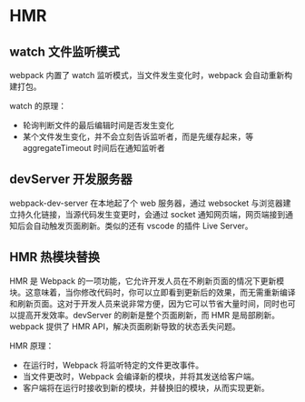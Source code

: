 # HMR

## watch 文件监听模式

webpack 内置了 watch 监听模式，当文件发生变化时，webpack 会自动重新构建打包。

watch 的原理：

- 轮询判断文件的最后编辑时间是否发生变化
- 某个文件发生变化，并不会立刻告诉监听者，而是先缓存起来，等 aggregateTimeout 时间后在通知监听者

## devServer 开发服务器

webpack-dev-server 在本地起了个 web 服务器，通过 websocket 与浏览器建立持久化链接，当源代码发生变更时，会通过 socket 通知网页端，网页端接到通知后会自动触发页面刷新。类似的还有 vscode 的插件 Live Server。

## HMR 热模块替换

HMR 是 Webpack 的一项功能，它允许开发人员在不刷新页面的情况下更新模块。这意味着，当你修改代码时，你可以立即看到更新后的效果，而无需重新编译和刷新页面。这对于开发人员来说非常方便，因为它可以节省大量时间，同时也可以提高开发效率。devServer 的刷新是整个页面刷新，而 HMR 是局部刷新。webpack 提供了 HMR API，解决页面刷新导致的状态丢失问题。

HMR 原理：

- 在运行时，Webpack 将监听特定的文件更改事件。
- 当文件更改时，Webpack 会编译新的模块，并将其发送给客户端。
- 客户端将在运行时接收到新的模块，并替换旧的模块，从而实现更新。
